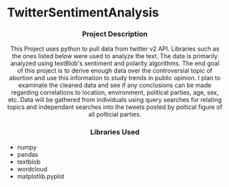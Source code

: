 # TwitterSentimentAnalysis
<h3 align="center">Project Description</h3>
<p align="center">This Project uses python to pull data from twitter v2 API. Libraries such as the ones listed below were used to analyze the text. The data is primarily analyzed using textBlob's sentiment and polarity algorithms. The end goal of this project is to derive enough data over the controversial topic of abortion and use this information to study trends in public opinion. I plan to examinate the cleaned data and see if any conclusions can be made regarding correlations to location, environment, political parties, age, sex, etc. Data will be gathered from individuals using query searches for relating topics and independant searches into the tweets posted by poltical figure of all polticial parties. </p>

<h3 align="center">Libraries Used</h3>

- numpy 
- pandas 
- textblob 
- wordcloud  
- matplotlib.pyplot
